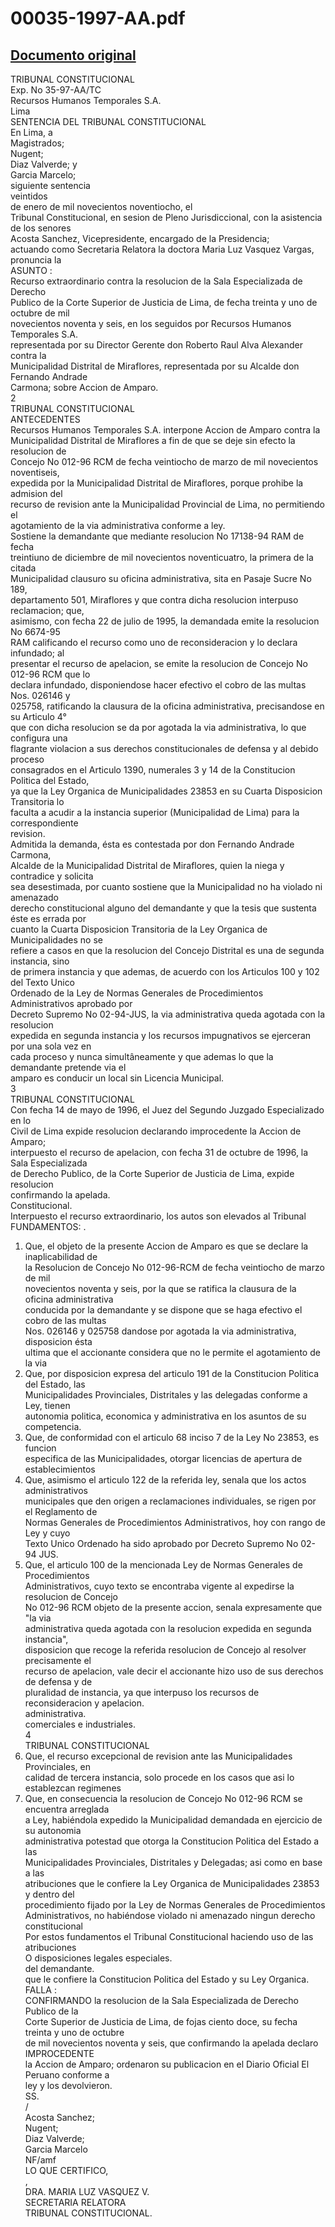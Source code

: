 
00035-1997-AA.pdf
=================
  
[Documento original](https://tc.gob.pe/jurisprudencia/1998/00035-1997-AA.pdf)  
---  
TRIBUNAL CONSTITUCIONAL  
Exp. No 35-97-AA/TC  
Recursos Humanos Temporales S.A.  
Lima  
SENTENCIA DEL TRIBUNAL CONSTITUCIONAL  
En Lima, a  
Magistrados;  
Nugent;  
Diaz Valverde; y  
Garcia Marcelo;  
siguiente sentencia  
veintidos  
de enero de mil novecientos noventiocho, el  
Tribunal Constitucional, en sesion de Pleno Jurisdiccional, con la asistencia de los senores  
Acosta Sanchez, Vicepresidente, encargado de la Presidencia;  
actuando como Secretaria Relatora la doctora Maria Luz Vasquez Vargas, pronuncia la  
ASUNTO :  
Recurso extraordinario contra la resolucion de la Sala Especializada de Derecho  
Publico de la Corte Superior de Justicia de Lima, de fecha treinta y uno de octubre de mil  
novecientos noventa y seis, en los seguidos por Recursos Humanos Temporales S.A.  
representada por su Director Gerente don Roberto Raul Alva Alexander contra la  
Municipalidad Distrital de Miraflores, representada por su Alcalde don Fernando Andrade  
Carmona; sobre Accion de Amparo.  
2  
TRIBUNAL CONSTITUCIONAL  
ANTECEDENTES  
Recursos Humanos Temporales S.A. interpone Accion de Amparo contra la  
Municipalidad Distrital de Miraflores a fin de que se deje sin efecto la resolucion de  
Concejo No 012-96 RCM de fecha veintiocho de marzo de mil novecientos noventiseis,  
expedida por la Municipalidad Distrital de Miraflores, porque prohibe la admision del  
recurso de revision ante la Municipalidad Provincial de Lima, no permitiendo el  
agotamiento de la via administrativa conforme a ley.  
Sostiene la demandante que mediante resolucion No 17138-94 RAM de fecha  
treintiuno de diciembre de mil novecientos noventicuatro, la primera de la citada  
Municipalidad clausuro su oficina administrativa, sita en Pasaje Sucre No 189,  
departamento 501, Miraflores y que contra dicha resolucion interpuso reclamacion; que,  
asimismo, con fecha 22 de julio de 1995, la demandada emite la resolucion No 6674-95  
RAM calificando el recurso como uno de reconsideracion y lo declara infundado; al  
presentar el recurso de apelacion, se emite la resolucion de Concejo No 012-96 RCM que lo  
declara infundado, disponiendose hacer efectivo el cobro de las multas Nos. 026146 y  
025758, ratificando la clausura de la oficina administrativa, precisandose en su Articulo 4°  
que con dicha resolucion se da por agotada la via administrativa, lo que configura una  
flagrante violacion a sus derechos constitucionales de defensa y al debido proceso  
consagrados en el Articulo 1390, numerales 3 y 14 de la Constitucion Politica del Estado,  
ya que la Ley Organica de Municipalidades 23853 en su Cuarta Disposicion Transitoria lo  
faculta a acudir a la instancia superior (Municipalidad de Lima) para la correspondiente  
revision.  
Admitida la demanda, ésta es contestada por don Fernando Andrade Carmona,  
Alcalde de la Municipalidad Distrital de Miraflores, quien la niega y contradice y solicita  
sea desestimada, por cuanto sostiene que la Municipalidad no ha violado ni amenazado  
derecho constitucional alguno del demandante y que la tesis que sustenta éste es errada por  
cuanto la Cuarta Disposicion Transitoria de la Ley Organica de Municipalidades no se  
refiere a casos en que la resolucion del Concejo Distrital es una de segunda instancia, sino  
de primera instancia y que ademas, de acuerdo con los Articulos 100 y 102 del Texto Unico  
Ordenado de la Ley de Normas Generales de Procedimientos Administrativos aprobado por  
Decreto Supremo No 02-94-JUS, la via administrativa queda agotada con la resolucion  
expedida en segunda instancia y los recursos impugnativos se ejerceran por una sola vez en  
cada proceso y nunca simultâneamente y que ademas lo que la demandante pretende via el  
amparo es conducir un local sin Licencia Municipal.  
3  
TRIBUNAL CONSTITUCIONAL  
Con fecha 14 de mayo de 1996, el Juez del Segundo Juzgado Especializado en lo  
Civil de Lima expide resolucion declarando improcedente la Accion de Amparo;  
interpuesto el recurso de apelacion, con fecha 31 de octubre de 1996, la Sala Especializada  
de Derecho Publico, de la Corte Superior de Justicia de Lima, expide resolucion  
confirmando la apelada.  
Constitucional.  
Interpuesto el recurso extraordinario, los autos son elevados al Tribunal  
FUNDAMENTOS: .  
1. Que, el objeto de la presente Accion de Amparo es que se declare la inaplicabilidad de  
la Resolucion de Concejo No 012-96-RCM de fecha veintiocho de marzo de mil  
novecientos noventa y seis, por la que se ratifica la clausura de la oficina administrativa  
conducida por la demandante y se dispone que se haga efectivo el cobro de las multas  
Nos. 026146 y 025758 dandose por agotada la via administrativa, disposicion ésta  
ultima que el accionante considera que no le permite el agotamiento de la via  
2. Que, por disposicion expresa del articulo 191 de la Constitucion Politica del Estado, las  
Municipalidades Provinciales, Distritales y las delegadas conforme a Ley, tienen  
autonomia politica, economica y administrativa en los asuntos de su competencia.  
3. Que, de conformidad con el articulo 68 inciso 7 de la Ley No 23853, es funcion  
especifica de las Municipalidades, otorgar licencias de apertura de establecimientos  
4. Que, asimismo el articulo 122 de la referida ley, senala que los actos administrativos  
municipales que den origen a reclamaciones individuales, se rigen por el Reglamento de  
Normas Generales de Procedimientos Administrativos, hoy con rango de Ley y cuyo  
Texto Unico Ordenado ha sido aprobado por Decreto Supremo No 02-94 JUS.  
5. Que, el articulo 100 de la mencionada Ley de Normas Generales de Procedimientos  
Administrativos, cuyo texto se encontraba vigente al expedirse la resolucion de Concejo  
No 012-96 RCM objeto de la presente accion, senala expresamente que "la via  
administrativa queda agotada con la resolucion expedida en segunda instancia",  
disposicion que recoge la referida resolucion de Concejo al resolver precisamente el  
recurso de apelacion, vale decir el accionante hizo uso de sus derechos de defensa y de  
pluralidad de instancia, ya que interpuso los recursos de reconsideracion y apelacion.  
administrativa.  
comerciales e industriales.  
4  
TRIBUNAL CONSTITUCIONAL  
6. Que, el recurso excepcional de revision ante las Municipalidades Provinciales, en  
calidad de tercera instancia, solo procede en los casos que asi lo establezcan regimenes  
7. Que, en consecuencia la resolucion de Concejo No 012-96 RCM se encuentra arreglada  
a Ley, habiéndola expedido la Municipalidad demandada en ejercicio de su autonomia  
administrativa potestad que otorga la Constitucion Politica del Estado a las  
Municipalidades Provinciales, Distritales y Delegadas; asi como en base a las  
atribuciones que le confiere la Ley Organica de Municipalidades 23853 y dentro del  
procedimiento fijado por la Ley de Normas Generales de Procedimientos  
Administrativos, no habiéndose violado ni amenazado ningun derecho constitucional  
Por estos fundamentos el Tribunal Constitucional haciendo uso de las atribuciones  
O disposiciones legales especiales.  
del demandante.  
que le confiere la Constitucion Politica del Estado y su Ley Organica.  
FALLA :  
CONFIRMANDO la resolucion de la Sala Especializada de Derecho Publico de la  
Corte Superior de Justicia de Lima, de fojas ciento doce, su fecha treinta y uno de octubre  
de mil novecientos noventa y seis, que confirmando la apelada declaro IMPROCEDENTE  
la Accion de Amparo; ordenaron su publicacion en el Diario Oficial El Peruano conforme a  
ley y los devolvieron.  
SS.  
/  
Acosta Sanchez;  
Nugent;  
Diaz Valverde;  
Garcia Marcelo  
NF/amf  
LO QUE CERTIFICO,  
,  
DRA. MARIA LUZ VASQUEZ V.  
SECRETARIA RELATORA  
TRIBUNAL CONSTITUCIONAL.